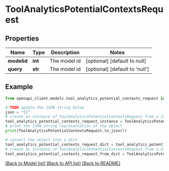 # ToolAnalyticsPotentialContextsRequest


## Properties

Name | Type | Description | Notes
------------ | ------------- | ------------- | -------------
**modelid** | **int** | The model id | [optional] [default to null]
**query** | **str** | The model id | [optional] [default to 'null']

## Example

```python
from openapi_client.models.tool_analytics_potential_contexts_request import ToolAnalyticsPotentialContextsRequest

# TODO update the JSON string below
json = "{}"
# create an instance of ToolAnalyticsPotentialContextsRequest from a JSON string
tool_analytics_potential_contexts_request_instance = ToolAnalyticsPotentialContextsRequest.from_json(json)
# print the JSON string representation of the object
print(ToolAnalyticsPotentialContextsRequest.to_json())

# convert the object into a dict
tool_analytics_potential_contexts_request_dict = tool_analytics_potential_contexts_request_instance.to_dict()
# create an instance of ToolAnalyticsPotentialContextsRequest from a dict
tool_analytics_potential_contexts_request_from_dict = ToolAnalyticsPotentialContextsRequest.from_dict(tool_analytics_potential_contexts_request_dict)
```
[[Back to Model list]](../README.md#documentation-for-models) [[Back to API list]](../README.md#documentation-for-api-endpoints) [[Back to README]](../README.md)


